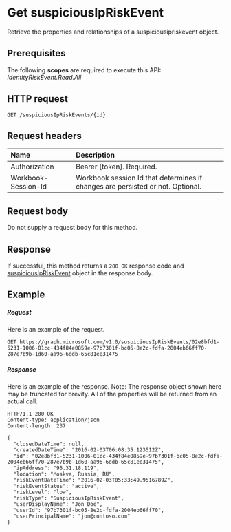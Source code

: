# Get suspiciousIpRiskEvent

Retrieve the properties and relationships of a suspiciousipriskevent object.
## Prerequisites
The following **scopes** are required to execute this API:
*IdentityRiskEvent.Read.All*
## HTTP request
<!-- { "blockType": "ignored" } -->
```http
GET /suspiciousIpRiskEvents/{id}
```
## Request headers
| Name      |Description|
|:----------|:----------|
| Authorization  | Bearer {token}. Required.|
| Workbook-Session-Id  | Workbook session Id that determines if changes are persisted or not. Optional.|

## Request body
Do not supply a request body for this method.
## Response
If successful, this method returns a `200 OK` response code and [suspiciousIpRiskEvent](../resources/suspiciousipriskevent.md) object in the response body.
## Example
##### Request
Here is an example of the request.
<!-- {
  "blockType": "request",
  "name": "get_suspiciousipriskevent"
}-->
```http
GET https://graph.microsoft.com/v1.0/suspiciousIpRiskEvents/02e8bfd1-5231-1006-01cc-434f84e0859e-97b7301f-bc05-8e2c-fdfa-2004eb66ff70-287e7b9b-1d60-aa96-6ddb-65c81ee31475
```
##### Response
Here is an example of the response. Note: The response object shown here may be truncated for brevity. All of the properties will be returned from an actual call.
<!-- {
  "blockType": "response",
  "truncated": true,
  "@odata.type": "microsoft.graph.suspiciousIpRiskEvent"
} -->
```http
HTTP/1.1 200 OK
Content-type: application/json
Content-length: 237

{
  "closedDateTime": null,
  "createdDateTime": "2016-02-03T06:08:35.123512Z",
  "id": "02e8bfd1-5231-1006-01cc-434f84e0859e-97b7301f-bc05-8e2c-fdfa-2004eb66ff70-287e7b9b-1d60-aa96-6ddb-65c81ee31475",
  "ipAddress": "95.31.18.119",
  "location": "Moskva, Russia, RU",
  "riskEventDateTime": "2016-02-03T05:33:49.9516789Z",
  "riskEventStatus": "active",
  "riskLevel": "low",
  "riskType": "SuspiciousIpRiskEvent",
  "userDisplayName": "Jon Doe",
  "userId": "97b7301f-bc05-8e2c-fdfa-2004eb66ff70",
  "userPrincipalName": "jon@contoso.com"
}
```

<!-- uuid: 8fcb5dbc-d5aa-4681-8e31-b001d5168d79
2015-10-25 14:57:30 UTC -->
<!-- {
  "type": "#page.annotation",
  "description": "Get suspiciousIpRiskEvent",
  "keywords": "",
  "section": "documentation",
  "tocPath": ""
}-->

